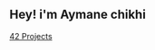 <h2 align="left">Hey! i'm Aymane chikhi</h2>

[42 Projects](https://github.com/aychikhi?tab=repositories&q=42-&type=&language=&sort=)
